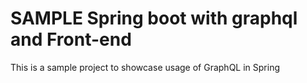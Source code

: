 # SAMPLE Spring boot with graphql and Front-end

This is a sample project to showcase usage of GraphQL in Spring
